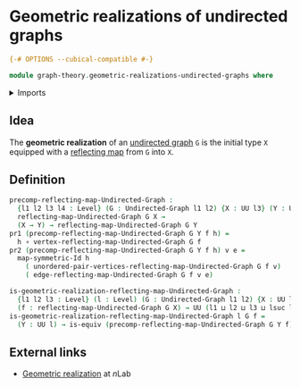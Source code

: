 # Geometric realizations of undirected graphs

```agda
{-# OPTIONS --cubical-compatible #-}

module graph-theory.geometric-realizations-undirected-graphs where
```

<details><summary>Imports</summary>

```agda
open import foundation.dependent-pair-types
open import foundation.equivalences
open import foundation.function-types
open import foundation.symmetric-identity-types
open import foundation.universe-levels

open import graph-theory.reflecting-maps-undirected-graphs
open import graph-theory.undirected-graphs
```

</details>

## Idea

The **geometric realization** of an
[undirected graph](graph-theory.undirected-graphs.md) `G` is the initial type
`X` equipped with a
[reflecting map](graph-theory.reflecting-maps-undirected-graphs.md) from `G`
into `X`.

## Definition

```agda
precomp-reflecting-map-Undirected-Graph :
  {l1 l2 l3 l4 : Level} (G : Undirected-Graph l1 l2) {X : UU l3} (Y : UU l4) →
  reflecting-map-Undirected-Graph G X →
  (X → Y) → reflecting-map-Undirected-Graph G Y
pr1 (precomp-reflecting-map-Undirected-Graph G Y f h) =
  h ∘ vertex-reflecting-map-Undirected-Graph G f
pr2 (precomp-reflecting-map-Undirected-Graph G Y f h) v e =
  map-symmetric-Id h
    ( unordered-pair-vertices-reflecting-map-Undirected-Graph G f v)
    ( edge-reflecting-map-Undirected-Graph G f v e)

is-geometric-realization-reflecting-map-Undirected-Graph :
  {l1 l2 l3 : Level} (l : Level) (G : Undirected-Graph l1 l2) {X : UU l3}
  (f : reflecting-map-Undirected-Graph G X) → UU (l1 ⊔ l2 ⊔ l3 ⊔ lsuc l)
is-geometric-realization-reflecting-map-Undirected-Graph l G f =
  (Y : UU l) → is-equiv (precomp-reflecting-map-Undirected-Graph G Y f)
```

## External links

- [Geometric realization](https://ncatlab.org/nlab/show/geometric+realization)
  at $n$Lab
